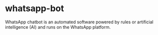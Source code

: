 # whatsapp-bot
WhatsApp chatbot is an automated software powered by rules or artificial intelligence (AI) and runs on the WhatsApp platform.
